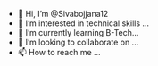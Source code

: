 - 👋 Hi, I’m @Sivabojjana12
- 👀 I’m interested in technical skills ...
- 🌱 I’m currently learning  B-Tech...
- 💞️ I’m looking to collaborate on  ...
- 📫 How to reach me ...

<!---
Sivabojjana12/Sivabojjana12 is a ✨ special ✨ repository because its `README.md` (this file) appears on your GitHub profile.
You can click the Preview link to take a look at your changes.
--->

